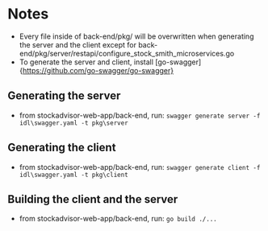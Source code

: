 # Notes
- Every file inside of back-end/pkg/ will be overwritten when generating the server and the client except for back-end/pkg/server/restapi/configure_stock_smith_microservices.go
- To generate the server and client, install [go-swagger]{https://github.com/go-swagger/go-swagger}

## Generating the server
- from stockadvisor-web-app/back-end, run: `swagger generate server -f idl\swagger.yaml -t pkg\server`

## Generating the client
- from stockadvisor-web-app/back-end, run: `swagger generate client -f idl\swagger.yaml -t pkg\client`

## Building the client and the server
- from stockadvisor-web-app/back-end, run: `go build ./...`
